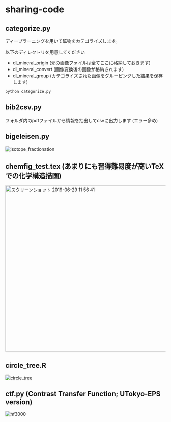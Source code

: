 # sharing-code

## categorize.py
ディープラーニングを用いて鉱物をカテゴライズします。

以下のディレクトリを用意してください
- dl_mineral_origin (元の画像ファイルは全てここに格納しておきます)
- dl_mineral_convert (画像変換後の画像が格納されます)
- dl_mineral_group (カテゴライズされた画像をグルーピングした結果を保存します)

```
python categorize.py
```

## bib2csv.py
フォルダ内のpdfファイルから情報を抽出してcsvに出力します (エラー多め)

## bigeleisen.py
![isotope_fractionation](https://user-images.githubusercontent.com/47913809/60667927-ae258e00-9ea5-11e9-99af-62a2d7ed356e.png)

## chemfig_test.tex (あまりにも習得難易度が高いTeXでの化学構造描画)
<img width="521" alt="スクリーンショット 2019-06-29 11 56 41" src="https://user-images.githubusercontent.com/7247018/60378908-f9364000-9a64-11e9-87fc-7b0536cf034b.png">

## circle_tree.R

![circle_tree](https://user-images.githubusercontent.com/7247018/59890589-93b2d580-940c-11e9-935d-10f804434dc1.png)

## ctf.py (Contrast Transfer Function; UTokyo-EPS version)
![hf3000](https://user-images.githubusercontent.com/7247018/52612225-32ae4a80-2ecc-11e9-919e-8d7ce903dfe4.png)

